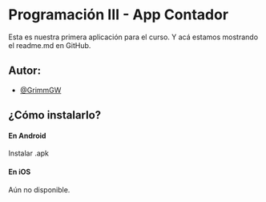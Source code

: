 
# Programación III - App Contador

Esta es nuestra primera aplicación para el curso. Y acá estamos mostrando el readme.md en GitHub.


## Autor:

- [@GrimmGW](https://www.github.com/grimmgw)


## ¿Cómo instalarlo?

#### En Android

Instalar .apk

#### En iOS

Aún no disponible.

